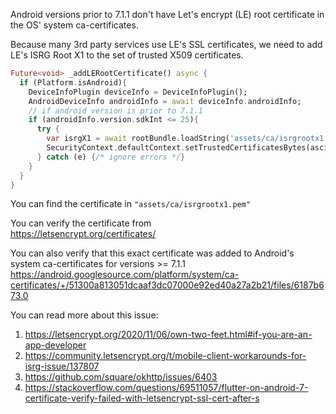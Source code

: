 Android versions prior to 7.1.1 don't have Let's encrypt (LE) root certificate in the OS' system ca-certificates.

Because many 3rd party services use LE's SSL certificates, we need to add LE's ISRG Root X1 to the set of trusted X509 certificates.

```dart
Future<void> _addLERootCertificate() async {
  if (Platform.isAndroid){
    DeviceInfoPlugin deviceInfo = DeviceInfoPlugin();
    AndroidDeviceInfo androidInfo = await deviceInfo.androidInfo;
    // if android version is prior to 7.1.1
    if (androidInfo.version.sdkInt <= 25){
      try {
        var isrgX1 = await rootBundle.loadString('assets/ca/isrgrootx1.pem');
        SecurityContext.defaultContext.setTrustedCertificatesBytes(ascii.encode(isrgX1));
      } catch (e) {/* ignore errors */}
    }
  }
}
```

You can find the certificate in `"assets/ca/isrgrootx1.pem"`

You can verify the certificate from\
https://letsencrypt.org/certificates/

You can also verify that this exact certificate was added to Android's system ca-certificates for versions >= 7.1.1\
https://android.googlesource.com/platform/system/ca-certificates/+/51300a813051dcaaf3dc07000e92ed40a27a2b21/files/6187b673.0

You can read more about this issue:
1. https://letsencrypt.org/2020/11/06/own-two-feet.html#if-you-are-an-app-developer
2. https://community.letsencrypt.org/t/mobile-client-workarounds-for-isrg-issue/137807
3. https://github.com/square/okhttp/issues/6403
4. https://stackoverflow.com/questions/69511057/flutter-on-android-7-certificate-verify-failed-with-letsencrypt-ssl-cert-after-s